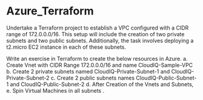 # Azure_Terraform
Undertake a Terraform project to establish a VPC configured with a CIDR range of 172.0.0.0/16. This setup will include the creation of two private subnets and two public subnets. Additionally, the task involves deploying a t2.micro EC2 instance in each of these subnets.


Write an exercise in Terraform to create the below resources in Azure.
a. Create Vnet with CIDR Range 172.0.0.0/16 and name CloudIQ-Sample-VPC
b. Create 2 private subnets named CloudIQ-Private-Subnet-1 and CloudIQ-Private-Subnet-2
c. Create 2 public subnets names CloudIQ-Public-Subnet-1 and CloudIQ-Public-Subnet-2
d. After Creation of the Vnets and Subnets,
e. Spin Virtual Machines in all subnets .

